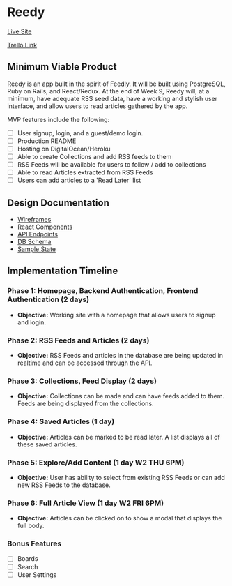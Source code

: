 # Reedy

[Live Site](http://reedy.jinchen.io)

[Trello Link](https://trello.com/b/21LVRaEt/reedy)

## Minimum Viable Product

Reedy is an app built in the spirit of Feedly. It will be built using PostgreSQL,
Ruby on Rails, and React/Redux. At the end of Week 9, Reedy will, at a minimum,
have adequate RSS seed data, have a working and stylish user interface, and allow 
users to read articles gathered by the app. 

MVP features include the following:

- [ ] User signup, login, and a guest/demo login.
- [ ] Production README
- [ ] Hosting on DigitalOcean/Heroku
- [ ] Able to create Collections and add RSS feeds to them
- [ ] RSS Feeds will be available for users to follow / add to collections
- [ ] Able to read Articles extracted from RSS Feeds 
- [ ] Users can add articles to a 'Read Later' list

## Design Documentation
* [Wireframes][wireframes]
* [React Components][components]
* [API Endpoints][api-endpoints]
* [DB Schema][schema]
* [Sample State][sample-state]

[wireframes]: /docs/wireframes
[components]: /docs/component-hierarchy.md
[sample-state]: /docs/sample-state.md
[api-endpoints]: /docs/api-endpoints.md
[schema]: /docs/schema.md

## Implementation Timeline

### Phase 1: Homepage, Backend Authentication, Frontend Authentication (2 days)
  - **Objective:** Working site with a homepage that allows users to signup and login.
### Phase 2: RSS Feeds and Articles (2 days)
  - **Objective:** RSS Feeds and articles in the database are being updated in realtime and can be accessed through the API.
### Phase 3: Collections, Feed Display (2 days)
  - **Objective:** Collections can be made and can have feeds added to them. Feeds are being displayed from the collections.
### Phase 4: Saved Articles (1 day)
  - **Objective:** Articles can be marked to be read later. A list displays all of these saved articles.
### Phase 5: Explore/Add Content (1 day W2 THU 6PM)
  - **Objective:** User has ability to select from existing RSS Feeds or can add new RSS Feeds to the database.
### Phase 6: Full Article View (1 day W2 FRI 6PM)
  - **Objective:** Articles can be clicked on to show a modal that displays the full body.

### Bonus Features 

- [ ] Boards
- [ ] Search
- [ ] User Settings